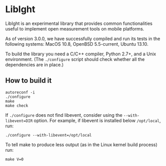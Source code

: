 LibIght
=======

LibIght is an experimental library that provides common functionalities
useful to implement open measurement tools on mobile platforms.

As of version 3.0.0, we have successfully compiled and run its tests in the
following systems: MacOS 10.8, OpenBSD 5.5-current, Ubuntu 13.10.

To build the library you need a C/C++ compiler, Python 2.7+,
and a Unix environment. (The `./configure` script should check
whether all the dependencies are in place.)

How to build it
---------------

    autoreconf -i
    ./configure
    make
    make check

If `./configure` does not find libevent, consider using the
`--with-libevent=DIR` option. For example, if libevent is
installed below `/opt/local`, run:

    ./configure --with-libevent=/opt/local

To tell make to produce less output (as in the Linux kernel
build process) run:

    make V=0
